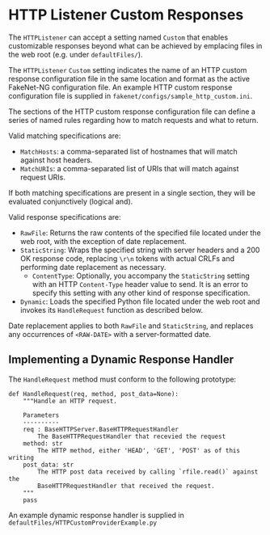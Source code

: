 # HTTP Listener Custom Responses

The `HTTPListener` can accept a setting named `Custom` that enables
customizable responses beyond what can be achieved by emplacing files in the
web root (e.g. under `defaultFiles/`).

The `HTTPListener` `Custom` setting indicates the name of an HTTP custom
response configuration file in the same location and format as the active
FakeNet-NG configuration file. An example HTTP custom response configuration
file is supplied in `fakenet/configs/sample_http_custom.ini`.

The sections of the HTTP custom response configuration file can define a series
of named rules regarding how to match requests and what to return.

Valid matching specifications are:
* `MatchHosts`: a comma-separated list of hostnames that will match against
  host headers.
* `MatchURIs`: a comma-separated list of URIs that will match against request
  URIs.

If both matching specifications are present in a single section, they will be
evaluated conjunctively (logical and).

Valid response specifications are:
* `RawFile`: Returns the raw contents of the specified file located under
  the web root, with the exception of date replacement.
* `StaticString`: Wraps the specified string with server headers and a 200 OK
  response code, replacing `\r\n` tokens with actual CRLFs and performing date
  replacement as necessary.
    * `ContentType`: Optionally, you accompany the `StaticString` setting with
      an  HTTP `Content-Type` header value to send. It is an error to specify
      this setting with any other kind of response specification.
* `Dynamic`: Loads the specified Python file located under the web root
  and invokes its `HandleRequest` function as described below.

Date replacement applies to both `RawFile` and `StaticString`, and replaces any
occurrences of `<RAW-DATE>` with a server-formatted date.

## Implementing a Dynamic Response Handler

The `HandleRequest` method must conform to the following prototype:

```
def HandleRequest(req, method, post_data=None):
	"""Handle an HTTP request.

	Parameters
	----------
	req : BaseHTTPServer.BaseHTTPRequestHandler
		The BaseHTTPRequestHandler that recevied the request
	method: str
		The HTTP method, either 'HEAD', 'GET', 'POST' as of this writing
	post_data: str
		The HTTP post data received by calling `rfile.read()` against the
		BaseHTTPRequestHandler that received the request.
	"""
	pass
```

An example dynamic response handler is supplied in
`defaultFiles/HTTPCustomProviderExample.py`
